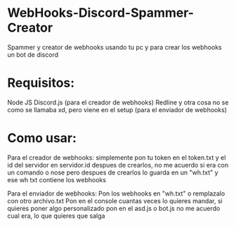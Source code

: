 # WebHooks-Discord-Spammer-Creator
Spammer y creator de webhooks usando tu pc y para crear los webhooks un bot de discord


# Requisitos:
Node JS
Discord.js (para el creador de webhooks)
Redline y otra cosa no se como se llamaba xd, pero viene en el setup (para el enviador de webhooks)

# Como usar:

Para el creador de webhooks:
simplemente pon tu token en el token.txt y el id del servidor en servidor.id
despues de crearlos, no me acuerdo si era con un comando o nose pero despues de crearlos
lo guarda en un "wh.txt" y ese wh txt contiene los webhooks

Para el enviador de webhooks:
Pon los webhooks en "wh.txt" o remplazalo con otro archivo.txt
Pon en el console cuantas veces lo quieres mandar, si quieres poner algo personalizado
pon en el asd.js o bot.js no me acuerdo cual era, lo que quieres que salga

